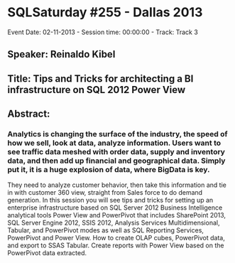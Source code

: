 # SQLSaturday #255 - Dallas 2013
Event Date: 02-11-2013 - Session time: 00:00:00 - Track: Track 3
## Speaker: Reinaldo Kibel
## Title: Tips and Tricks for architecting a BI infrastructure on SQL 2012 Power View
## Abstract:
### Analytics is changing the surface of the industry, the speed of how we sell, look at data, analyze information. Users want to see traffic data meshed with order data, supply and inventory data, and then add up financial and geographical data. Simply put it, it is a huge explosion of data, where BigData is key. 
They need to analyze customer behavior, then take this information and tie in with customer 360 view, straight from Sales force to do demand generation. 
In this session you will see tips and tricks for setting up an enterprise infrastructure based on SQL Server 2012 Business Intelligence analytical tools Power View and PowerPivot that includes SharePoint 2013, SQL Server Engine 2012, SSIS 2012, Analysis Services Multidimensional, Tabular, and PowerPivot modes as well as SQL Reporting Services, PowerPivot and Power View. How to create OLAP cubes, PowerPivot data, and export to SSAS Tabular. Create reports with Power View based on the PowerPivot data extracted. 

